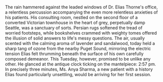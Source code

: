 The rain hammered against the leaded windows of Dr. Elias Thorne's office, a relentless percussion accompanying the even more relentless anxieties of his patients. His consulting room, nestled on the second floor of a converted Victorian townhouse in the heart of grey, perpetually damp Seattle, was a sanctuary of sorts.  Persian rugs softened the tread of worried footsteps, while bookshelves crammed with weighty tomes offered the illusion of solid answers to life's messy questions. The air, usually scented with the calming aroma of lavender and sandalwood, today held a sharp tang of ozone from the nearby Puget Sound, mirroring the electric tension Elias felt thrumming beneath the surface of his own carefully composed demeanor.  This Tuesday, however, promised to be unlike any other.  He glanced at the antique clock ticking on the mantelpiece: 2:57 pm.  In precisely three minutes, Ms. Anya Sharma, a new patient with a history Elias found particularly unsettling, would be arriving for her first session.

